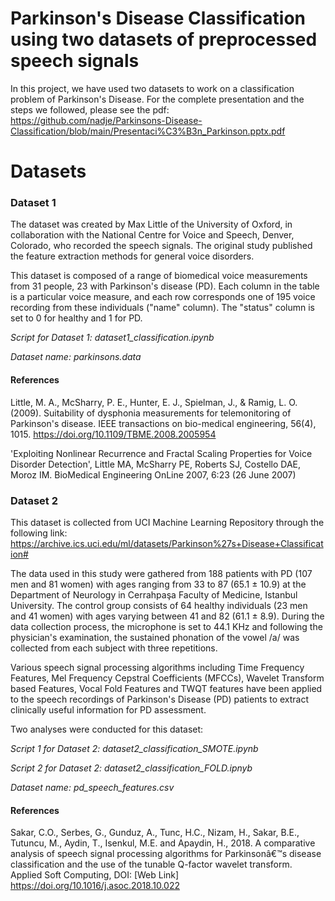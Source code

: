 # Parkinson's Disease Classification using two datasets of preprocessed speech signals

In this project, we have used two datasets to work on a classification problem of Parkinson's Disease. For the complete presentation and the steps we followed, please see the pdf: https://github.com/nadje/Parkinsons-Disease-Classification/blob/main/Presentaci%C3%B3n_Parkinson.pptx.pdf

# Datasets 

### Dataset 1

The dataset was created by Max Little of the University of Oxford, in collaboration with the National Centre for Voice and Speech, Denver, Colorado, who recorded the speech signals. The original study published the feature extraction methods for general voice disorders.

This dataset is composed of a range of biomedical voice measurements from 31 people, 23 with Parkinson's disease (PD). Each column in the table is a particular voice measure, and each row corresponds one of 195 voice recording from these individuals ("name" column). The "status" column is set to 0 for healthy and 1 for PD.

*Script for Dataset 1: dataset1_classification.ipynb*

*Dataset name: parkinsons.data*

#### References

Little, M. A., McSharry, P. E., Hunter, E. J., Spielman, J., & Ramig, L. O. (2009). Suitability of dysphonia measurements for telemonitoring of Parkinson's disease. IEEE transactions on bio-medical engineering, 56(4), 1015. https://doi.org/10.1109/TBME.2008.2005954

'Exploiting Nonlinear Recurrence and Fractal Scaling Properties for Voice Disorder Detection', Little MA, McSharry PE, Roberts SJ, Costello DAE, Moroz IM. BioMedical Engineering OnLine 2007, 6:23 (26 June 2007)

### Dataset 2 

This dataset is collected from UCI Machine Learning Repository through the following link: https://archive.ics.uci.edu/ml/datasets/Parkinson%27s+Disease+Classification#

The data used in this study were gathered from 188 patients with PD (107 men and 81 women) with ages ranging from 33 to 87 (65.1 ± 10.9) at the Department of Neurology in  Cerrahpaşa Faculty of Medicine, Istanbul University. The control group consists of 64 healthy individuals (23 men and 41 women) with ages varying between 41 and 82 (61.1 ± 8.9). During the data collection process, the microphone is set to 44.1 KHz and following the physician's examination, the sustained phonation of the vowel /a/ was collected from each subject with three repetitions.

Various speech signal processing algorithms including Time Frequency Features, Mel Frequency Cepstral Coefficients (MFCCs), Wavelet Transform based Features, Vocal Fold Features and TWQT features have been applied to the speech recordings of Parkinson's Disease (PD) patients to extract clinically useful information for PD assessment.

Two analyses were conducted for this dataset:

*Script 1 for Dataset 2: dataset2_classification_SMOTE.ipynb*

*Script 2 for Dataset 2: dataset2_classification_FOLD.ipnyb*

*Dataset name: pd_speech_features.csv*

#### References

Sakar, C.O., Serbes, G., Gunduz, A., Tunc, H.C., Nizam, H., Sakar, B.E., Tutuncu, M., Aydin, T., Isenkul, M.E. and Apaydin, H., 2018. A comparative analysis of speech signal processing algorithms for Parkinsonâ€™s disease classification and the use of the tunable Q-factor wavelet transform. Applied Soft Computing, DOI: [Web Link] https://doi.org/10.1016/j.asoc.2018.10.022

